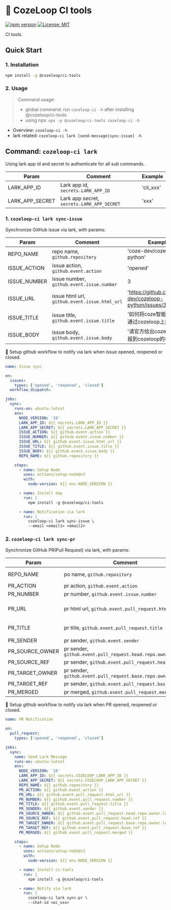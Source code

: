 # 🧭 CozeLoop CI tools

[![npm version](https://img.shields.io/npm/v/%40cozeloop%2Fci-tools)](https://www.npmjs.com/package/@cozeloop/ci-tools)
[![License: MIT](https://img.shields.io/badge/License-MIT-yellow.svg)](https://opensource.org/licenses/MIT)

CI tools.

## Quick Start

### 1. Installation

```sh
npm install -g @cozeloop/ci-tools
```

### 2. Usage

> Command usage:
> * global command: run `cozeloop-ci -h` after installing @cozeloop/ci-tools
> * using npx: `npx -p @cozeloop/ci-tools cozeloop-ci -h`

* Overview: `cozeloop-ci -h`
* lark related: `cozeloop-ci lark [send-message|sync-issue] -h`

## Command: `cozeloop-ci lark`

Using lark app id and secret to authenticate for all sub commands.

|Param|Comment|Example|
|----|----|------|
|LARK_APP_ID|Lark app id, `secrets.LARK_APP_ID`|'cli_xxx'
|LARK_APP_SECRET|Lark app secret, `secrets.LARK_APP_SECRET`|'xxx'

### 1. `cozeloop-ci lark sync-issue`

Synchronize GitHub issue via lark, with params:

|Param|Comment|Example|
|----|----|------|
|REPO_NAME|repo name, `github.repository`|'coze-dev/cozeloop-python'|
|ISSUE_ACTION|issue action, `github.event.action`|'opened'|
|ISSUE_NUMBER|issue number, `github.event.issue.number`|3|
|ISSUE_URL|issue html url, `github.event.issue.html_url`|'https://github.com/coze-dev/cozeloop-python/issues/3'|
|ISSUE_TITLE|issue title, `github.event.issue.title`|'如何将coze智能体的数据通过cozeloop上报'|
|ISSUE_BODY|issue body, `github.event.issue.body`|'请官方给出coze智能体上报到cozeloop的样例'|


🌰 Setup github workflow to notify via lark when issue opened, reopened or closed.

```yaml
name: Issue sync

on:
  issues:
    types: ['opened', 'reopened', 'closed']
  workflow_dispatch:

jobs:
  sync:
    runs-on: ubuntu-latest
    env:
      NODE_VERSION: '18'
      LARK_APP_ID: ${{ secrets.LARK_APP_ID }}
      LARK_APP_SECRET: ${{ secrets.LARK_APP_SECRET }}
      ISSUE_ACTION: ${{ github.event.action }}
      ISSUE_NUMBER: ${{ github.event.issue.number }}
      ISSUE_URL: ${{ github.event.issue.html_url }}
      ISSUE_TITLE: ${{ github.event.issue.title }}
      ISSUE_BODY: ${{ github.event.issue.body }}
      REPO_NAME: ${{ github.repository }}

    steps:
      - name: Setup Node
        uses: actions/setup-node@v3
        with:
          node-version: ${{ env.NODE_VERSION }}

      - name: Install dep
        run: |
          npm install -g @cozeloop/ci-tools

      - name: Notification via lark
        run: |
          cozeloop-ci lark sync-issue \
          --email <email1> <email2>
```

### 2. `cozeloop-ci lark sync-pr`

Synchronize GitHub PR(Pull Request) via lark, with params:

|Param|Comment|Example|
|----|----|------|
|REPO_NAME|po name, `github.repository`|'coze-dev/cozeloop-python'|
|PR_ACTION|pr action, `github.event.action`|'opened'|
|PR_NUMBER|pr number, `github.event.issue.number`|3|
|PR_URL|pr html url, `github.event.pull_request.html_url`|'https://github.com/coze-dev/cozeloop-python/pull/1'|
|PR_TITLE|pr title, `github.event.pull_request.title`|'如何将coze智能体的数据通过cozeloop上报'|
|PR_SENDER|pr sender, `github.event.sender`|'xxx'|
|PR_SOURCE_OWNER|pr sender, `github.event.pull_request.head.repo.owner.login`|'xxx'|
|PR_SOURCE_REF|pr sender, `github.event.pull_request.head.ref`|'xxx'|
|PR_TARGET_OWNER|pr sender, `github.event.pull_request.base.repo.owner.login`|'xxx'|
|PR_TARGET_REF|pr sender, `github.event.pull_request.base.ref`|'xxx'|
|PR_MERGED|pr merged, `github.event.pull_request.merged`|'xxx'|


🌰 Setup github workflow to notify via lark when PR opened, reopened or closed.

```yaml
name: PR Notification

on:
  pull_request:
    types: ['opened', 'reopened', 'closed']

jobs:
  sync:
    name: Send Lark Message
    runs-on: ubuntu-latest
    env:
      NODE_VERSION: '18'
      LARK_APP_ID: ${{ secrets.COZELOOP_LARK_APP_ID }}
      LARK_APP_SECRET: ${{ secrets.COZELOOP_LARK_APP_SECRET }}
      REPO_NAME: ${{ github.repository }}
      PR_ACTION: ${{ github.event.action }}
      PR_URL: ${{ github.event.pull_request.html_url }}
      PR_NUMBER: ${{ github.event.pull_request.number }}
      PR_TITLE: ${{ github.event.pull_request.title }}
      PR_SENDER: ${{ github.event.sender }}
      PR_SOURCE_OWNER: ${{ github.event.pull_request.head.repo.owner.login }}
      PR_SOURCE_REF: ${{ github.event.pull_request.head.ref }}
      PR_TARGET_OWNER: ${{ github.event.pull_request.base.repo.owner.login }}
      PR_TARGET_REF: ${{ github.event.pull_request.base.ref }}
      PR_MERGED: ${{ github.event.pull_request.merged }}

    steps:
      - name: Setup Node
        uses: actions/setup-node@v3
        with:
          node-version: ${{ env.NODE_VERSION }}

      - name: Install ci-tools
        run: |
          npm install -g @cozeloop/ci-tools

      - name: Notify via lark
        run: |
          cozeloop-ci lark sync-pr \
          --chat-id <oc_xxx>
```
